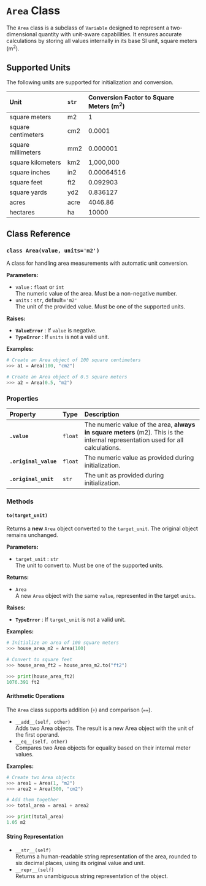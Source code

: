 # **`Area` Class**

The `Area` class is a subclass of `Variable` designed to represent a two-dimensional quantity with unit-aware capabilities. It ensures accurate calculations by storing all values internally in its base SI unit, square meters (m<sup>2</sup>).

## **Supported Units**

The following units are supported for initialization and conversion.

| Unit | `str` | Conversion Factor to Square Meters (m<sup>2</sup>) |
| :---- | :---- | :---- |
| square meters | m2 | 1 |
| square centimeters | cm2 | 0.0001 |
| square millimeters | mm2 | 0.000001 |
| square kilometers | km2 | 1,000,000 |
| square inches | in2 | 0.00064516 |
| square feet | ft2 | 0.092903 |
| square yards | yd2 | 0.836127 |
| acres | acre | 4046.86 |
| hectares | ha | 10000 |

## **Class Reference**

### **`class Area(value, units='m2')`**

A class for handling area measurements with automatic unit conversion.

**Parameters:**

* `value` : `float` or `int`  
  The numeric value of the area. Must be a non-negative number.  
* `units` : `str`, default=`'m2'`  
  The unit of the provided value. Must be one of the supported units.

**Raises:**

* **`ValueError`** : If `value` is negative.  
* **`TypeError`** : If `units` is not a valid unit.

**Examples:**
```py
# Create an Area object of 100 square centimeters  
>>> a1 = Area(100, "cm2")

# Create an Area object of 0.5 square meters  
>>> a2 = Area(0.5, "m2")
```

### **Properties**

| Property | Type | Description |
| :---- | :---- | :---- |
| **`.value`** | `float` | The numeric value of the area, **always in square meters** (m2). This is the internal representation used for all calculations. |
| **`.original_value`** | `float` | The numeric value as provided during initialization. |
| **`.original_unit`** | `str` | The unit as provided during initialization. |

### **Methods**

#### **`to(target_unit)`**

Returns a **new** `Area` object converted to the `target_unit`. The original object remains unchanged.

**Parameters:**

* `target_unit` : `str`  
  The unit to convert to. Must be one of the supported units.

**Returns:**

* `Area`  
  A new `Area` object with the same `value`, represented in the target `units`.

**Raises:**

* **`TypeError`** : If `target_unit` is not a valid unit.

**Examples:**
```py
# Initialize an area of 100 square meters  
>>> house_area_m2 = Area(100)

# Convert to square feet  
>>> house_area_ft2 = house_area_m2.to("ft2")

>>> print(house_area_ft2)  
1076.391 ft2
```

#### **Arithmetic Operations**

The `Area` class supports addition (`+`) and comparison (`==`).

* `__add__(self, other)`  
  Adds two Area objects. The result is a new Area object with the unit of the first operand.  
* `__eq__(self, other)`  
  Compares two Area objects for equality based on their internal meter values.

**Examples:**

```py
# Create two Area objects  
>>> area1 = Area(1, "m2")  
>>> area2 = Area(500, "cm2")

# Add them together  
>>> total_area = area1 + area2

>>> print(total_area)  
1.05 m2
```
#### **String Representation**

* `__str__(self)`  
  Returns a human-readable string representation of the area, rounded to six decimal places, using its original value and unit.  
* `__repr__(self)`  
  Returns an unambiguous string representation of the object.
